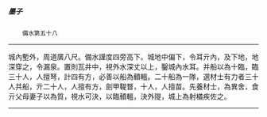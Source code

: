 

##### 墨子
　　`備水第五十八`

* * *

城內塹外，周道廣八尺。備水謹度四旁高下。城地中偏下，令耳亓內，及下地，地深穿之，令漏泉。置則瓦井中，視外水深丈以上，鑿城內水耳。并船以為十臨，臨三十人，人擅弩，計四有方，必善以船為轒轀。二十船為一隊，選材士有力者三十人共船，亓二十人，人擅有方，劍甲鞮瞀，十人，人擅苗。先養材士，為異舍，食亓父母妻子以為質，視水可決，以臨轒轀，決外隄，城上為射檥疾佐之。

* * *

